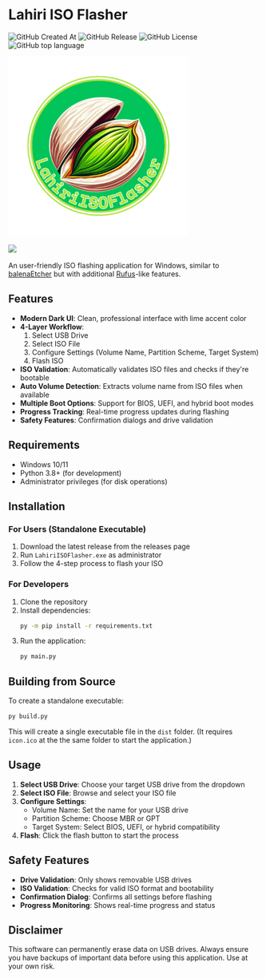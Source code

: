 # Lahiri ISO Flasher

<img alt="GitHub Created At" src="https://img.shields.io/github/created-at/MYTAditya/LahiriISOFlasher?color=%238a2be2&style=for-the-badge"> <img alt="GitHub Release" src="https://img.shields.io/github/v/release/MYTAditya/LahiriISOFlasher?color=%23a9e43a&style=for-the-badge"> <img alt="GitHub License" src="https://img.shields.io/github/license/MYTAditya/LahiriISOFlasher?color=orange&style=for-the-badge"> <img alt="GitHub top language" src="https://img.shields.io/badge/language-Python-blue?style=for-the-badge">

<img src="https://github.com/MYTAditya/LahiriISOFlasher/blob/master/ui/icon.png" alt="icon" width="360">

[![](https://img.youtube.com/vi/OvTpKhZJLkU/0.jpg)](https://youtu.be/OvTpKhZJLkU?si=k-NAldYZvZr8qiiC)


An user-friendly ISO flashing application for Windows, similar to [balenaEtcher](https://github.com/balena-io/etcher) but with additional [Rufus](https://github.com/pbatard/rufus)-like features.

## Features

- **Modern Dark UI**: Clean, professional interface with lime accent color
- **4-Layer Workflow**: 
  1. Select USB Drive
  2. Select ISO File
  3. Configure Settings (Volume Name, Partition Scheme, Target System)
  4. Flash ISO
- **ISO Validation**: Automatically validates ISO files and checks if they're bootable
- **Auto Volume Detection**: Extracts volume name from ISO files when available
- **Multiple Boot Options**: Support for BIOS, UEFI, and hybrid boot modes
- **Progress Tracking**: Real-time progress updates during flashing
- **Safety Features**: Confirmation dialogs and drive validation

## Requirements

- Windows 10/11
- Python 3.8+ (for development)
- Administrator privileges (for disk operations)

## Installation

### For Users (Standalone Executable)
1. Download the latest release from the releases page
2. Run `LahiriISOFlasher.exe` as administrator
3. Follow the 4-step process to flash your ISO

### For Developers
1. Clone the repository
2. Install dependencies:
   ```cmd
   py -m pip install -r requirements.txt
   ```
3. Run the application:
   ```cmd
   py main.py
   ```

## Building from Source

To create a standalone executable:

```cmd
py build.py
```

This will create a single executable file in the `dist` folder. (It requires `icon.ico` at the the same folder to start the application.)

## Usage

1. **Select USB Drive**: Choose your target USB drive from the dropdown
2. **Select ISO File**: Browse and select your ISO file
3. **Configure Settings**:
   - Volume Name: Set the name for your USB drive
   - Partition Scheme: Choose MBR or GPT
   - Target System: Select BIOS, UEFI, or hybrid compatibility
4. **Flash**: Click the flash button to start the process

## Safety Features

- **Drive Validation**: Only shows removable USB drives
- **ISO Validation**: Checks for valid ISO format and bootability
- **Confirmation Dialog**: Confirms all settings before flashing
- **Progress Monitoring**: Shows real-time progress and status

## Disclaimer

This software can permanently erase data on USB drives. Always ensure you have backups of important data before using this application. Use at your own risk.
